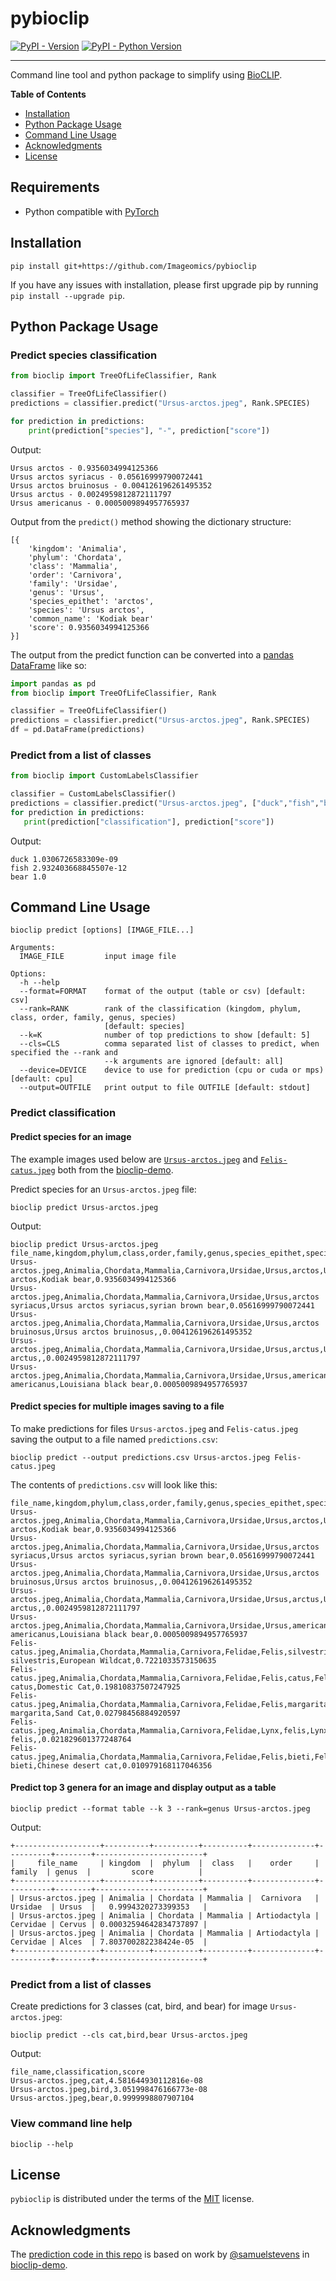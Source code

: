 # pybioclip


[![PyPI - Version](https://img.shields.io/pypi/v/bioclip.svg)](https://pypi.org/project/bioclip)
[![PyPI - Python Version](https://img.shields.io/pypi/pyversions/bioclip.svg)](https://pypi.org/project/bioclip)

-----

Command line tool and python package to simplify using [BioCLIP](https://imageomics.github.io/bioclip/).


**Table of Contents**

- [Installation](#installation)
- [Python Package Usage](#python-package-usage)
- [Command Line Usage](#command-line-usage)
- [Acknowledgments](#acknowledgments)
- [License](#license)
  
## Requirements
- Python compatible with [PyTorch](https://pytorch.org/get-started/locally/#linux-python)

## Installation

```console
pip install git+https://github.com/Imageomics/pybioclip
```

If you have any issues with installation, please first upgrade pip by running `pip install --upgrade pip`.

## Python Package Usage
### Predict species classification

```python
from bioclip import TreeOfLifeClassifier, Rank

classifier = TreeOfLifeClassifier()
predictions = classifier.predict("Ursus-arctos.jpeg", Rank.SPECIES)

for prediction in predictions:
    print(prediction["species"], "-", prediction["score"])
```

Output:
```console
Ursus arctos - 0.9356034994125366
Ursus arctos syriacus - 0.05616999790072441
Ursus arctos bruinosus - 0.004126196261495352
Ursus arctus - 0.0024959812872111797
Ursus americanus - 0.0005009894957765937
```

Output from the `predict()` method showing the dictionary structure:
```
[{
    'kingdom': 'Animalia',
    'phylum': 'Chordata',
    'class': 'Mammalia',
    'order': 'Carnivora',
    'family': 'Ursidae',
    'genus': 'Ursus',
    'species_epithet': 'arctos',
    'species': 'Ursus arctos',
    'common_name': 'Kodiak bear'
    'score': 0.9356034994125366
}]
```

The output from the predict function can be converted into a [pandas DataFrame](https://pandas.pydata.org/docs/reference/api/pandas.DataFrame.html) like so:
```python
import pandas as pd
from bioclip import TreeOfLifeClassifier, Rank

classifier = TreeOfLifeClassifier()
predictions = classifier.predict("Ursus-arctos.jpeg", Rank.SPECIES)
df = pd.DataFrame(predictions)
```

### Predict from a list of classes
```python
from bioclip import CustomLabelsClassifier

classifier = CustomLabelsClassifier()
predictions = classifier.predict("Ursus-arctos.jpeg", ["duck","fish","bear"])
for prediction in predictions:
   print(prediction["classification"], prediction["score"])
```
Output:
```console
duck 1.0306726583309e-09
fish 2.932403668845507e-12
bear 1.0
```

## Command Line Usage
```
bioclip predict [options] [IMAGE_FILE...]

Arguments:
  IMAGE_FILE         input image file

Options:
  -h --help
  --format=FORMAT    format of the output (table or csv) [default: csv]
  --rank=RANK        rank of the classification (kingdom, phylum, class, order, family, genus, species)
                     [default: species] 
  --k=K              number of top predictions to show [default: 5]
  --cls=CLS          comma separated list of classes to predict, when specified the --rank and
                     --k arguments are ignored [default: all]
  --device=DEVICE    device to use for prediction (cpu or cuda or mps) [default: cpu]
  --output=OUTFILE   print output to file OUTFILE [default: stdout]
```

### Predict classification

#### Predict species for an image
The example images used below are [`Ursus-arctos.jpeg`](https://huggingface.co/spaces/imageomics/bioclip-demo/blob/ef075807a55687b320427196ac1662b9383f988f/examples/Ursus-arctos.jpeg) 
and [`Felis-catus.jpeg`](https://huggingface.co/spaces/imageomics/bioclip-demo/blob/ef075807a55687b320427196ac1662b9383f988f/examples/Felis-catus.jpeg) both from the [bioclip-demo](https://huggingface.co/spaces/imageomics/bioclip-demo).

Predict species for an `Ursus-arctos.jpeg` file:
```console
bioclip predict Ursus-arctos.jpeg
```
Output:
```
bioclip predict Ursus-arctos.jpeg
file_name,kingdom,phylum,class,order,family,genus,species_epithet,species,common_name,score
Ursus-arctos.jpeg,Animalia,Chordata,Mammalia,Carnivora,Ursidae,Ursus,arctos,Ursus arctos,Kodiak bear,0.9356034994125366
Ursus-arctos.jpeg,Animalia,Chordata,Mammalia,Carnivora,Ursidae,Ursus,arctos syriacus,Ursus arctos syriacus,syrian brown bear,0.05616999790072441
Ursus-arctos.jpeg,Animalia,Chordata,Mammalia,Carnivora,Ursidae,Ursus,arctos bruinosus,Ursus arctos bruinosus,,0.004126196261495352
Ursus-arctos.jpeg,Animalia,Chordata,Mammalia,Carnivora,Ursidae,Ursus,arctus,Ursus arctus,,0.0024959812872111797
Ursus-arctos.jpeg,Animalia,Chordata,Mammalia,Carnivora,Ursidae,Ursus,americanus,Ursus americanus,Louisiana black bear,0.0005009894957765937
```

#### Predict species for multiple images saving to a file

To make predictions for files `Ursus-arctos.jpeg` and `Felis-catus.jpeg` saving the output to a file named `predictions.csv`:
```console
bioclip predict --output predictions.csv Ursus-arctos.jpeg Felis-catus.jpeg
```
The contents of `predictions.csv` will look like this: 
```
file_name,kingdom,phylum,class,order,family,genus,species_epithet,species,common_name,score
Ursus-arctos.jpeg,Animalia,Chordata,Mammalia,Carnivora,Ursidae,Ursus,arctos,Ursus arctos,Kodiak bear,0.9356034994125366
Ursus-arctos.jpeg,Animalia,Chordata,Mammalia,Carnivora,Ursidae,Ursus,arctos syriacus,Ursus arctos syriacus,syrian brown bear,0.05616999790072441
Ursus-arctos.jpeg,Animalia,Chordata,Mammalia,Carnivora,Ursidae,Ursus,arctos bruinosus,Ursus arctos bruinosus,,0.004126196261495352
Ursus-arctos.jpeg,Animalia,Chordata,Mammalia,Carnivora,Ursidae,Ursus,arctus,Ursus arctus,,0.0024959812872111797
Ursus-arctos.jpeg,Animalia,Chordata,Mammalia,Carnivora,Ursidae,Ursus,americanus,Ursus americanus,Louisiana black bear,0.0005009894957765937
Felis-catus.jpeg,Animalia,Chordata,Mammalia,Carnivora,Felidae,Felis,silvestris,Felis silvestris,European Wildcat,0.7221033573150635
Felis-catus.jpeg,Animalia,Chordata,Mammalia,Carnivora,Felidae,Felis,catus,Felis catus,Domestic Cat,0.19810837507247925
Felis-catus.jpeg,Animalia,Chordata,Mammalia,Carnivora,Felidae,Felis,margarita,Felis margarita,Sand Cat,0.02798456884920597
Felis-catus.jpeg,Animalia,Chordata,Mammalia,Carnivora,Felidae,Lynx,felis,Lynx felis,,0.021829601377248764
Felis-catus.jpeg,Animalia,Chordata,Mammalia,Carnivora,Felidae,Felis,bieti,Felis bieti,Chinese desert cat,0.010979168117046356
```

#### Predict top 3 genera for an image and display output as a table
```console
bioclip predict --format table --k 3 --rank=genus Ursus-arctos.jpeg
```

Output:
```
+-------------------+----------+----------+----------+--------------+----------+--------+------------------------+
|     file_name     | kingdom  |  phylum  |  class   |    order     |  family  | genus  |         score          |
+-------------------+----------+----------+----------+--------------+----------+--------+------------------------+
| Ursus-arctos.jpeg | Animalia | Chordata | Mammalia |  Carnivora   | Ursidae  | Ursus  |   0.9994320273399353   |
| Ursus-arctos.jpeg | Animalia | Chordata | Mammalia | Artiodactyla | Cervidae | Cervus | 0.00032594642834737897 |
| Ursus-arctos.jpeg | Animalia | Chordata | Mammalia | Artiodactyla | Cervidae | Alces  | 7.803700282238424e-05  |
+-------------------+----------+----------+----------+--------------+----------+--------+------------------------+
```

### Predict from a list of classes
Create predictions for 3 classes (cat, bird, and bear) for image `Ursus-arctos.jpeg`:
```console
bioclip predict --cls cat,bird,bear Ursus-arctos.jpeg
```
Output:
```
file_name,classification,score
Ursus-arctos.jpeg,cat,4.581644930112816e-08
Ursus-arctos.jpeg,bird,3.051998476166773e-08
Ursus-arctos.jpeg,bear,0.9999998807907104                                                                 
```

### View command line help
```console
bioclip --help
```

## License

`pybioclip` is distributed under the terms of the [MIT](https://spdx.org/licenses/MIT.html) license.

## Acknowledgments
The [prediction code in this repo](src/bioclip/predict.py) is based on work by [@samuelstevens](https://github.com/samuelstevens) in [bioclip-demo](https://huggingface.co/spaces/imageomics/bioclip-demo/tree/ef075807a55687b320427196ac1662b9383f988f).
